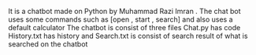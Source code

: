 It is a chatbot made on Python by Muhammad Razi Imran . The chat bot uses some commands such as [open , start , search] and also uses a default calculator
The chatbot is consist of three files Chat.py has code History.txt has history and Search.txt is consist of search result of what is searched on the chatbot
